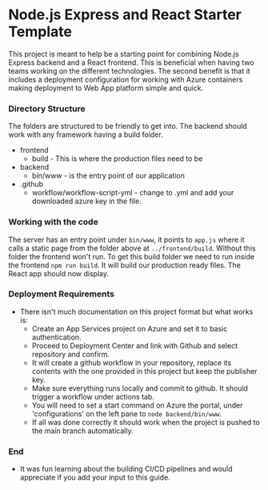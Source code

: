 # Node.js Express and React Starter Template

This project is meant to help be a starting point for combining Node.js Express backend and a React frontend.
This is beneficial when having two teams working on the different technologies. The second benefit is that it includes 
a deployment configuration for working with Azure containers making deployment to Web App platform simple and quick.

### Directory Structure
The folders are structured to be friendly to get into. The backend should work with any framework having a build folder.
- frontend
  - build - This is where the production files need to be
- backend
  - bin/www - is the entry point of our application
- .github
  - workflow/workflow-script-yml - change to .yml and add your downloaded azure key in the file.

### Working with the code
The server has an entry point under `bin/www`, it points to `app.js` where it calls a static page from the folder above at 
`../frontend/build`. Without this folder the frontend won't run.
To get this build folder we need to run inside the frontend `npm run build`. It will build our production ready files.
The React app should now display.

### Deployment Requirements

- There isn't much documentation on this project format but what works is:
  - Create an App Services project on Azure and set it to basic authentication.
  - Proceed to Deployment Center and link with Github and select repository and confirm.
  - It will create a github workflow in your repository, replace its contents with the one provided in this project but keep the publisher key.
  - Make sure everything runs locally and commit to github. It should trigger a workflow under actions tab.
  - You will need to set a start command on Azure the portal, under 'configurations' on the left pane to `node backend/bin/www`.
  - If all was done correctly it should work when the project is pushed to the main branch automatically.

### End
  - It was fun learning about the building CI/CD pipelines and would appreciate if you add your input to this guide.


